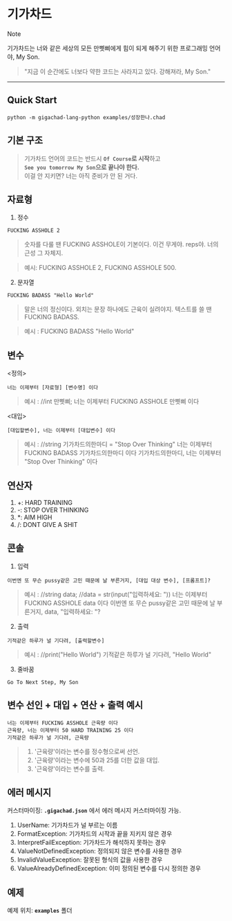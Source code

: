# 기가차드

> [!NOTE]  
> 기가차드는 너와 같은 세상의 모든 만삣삐에게 힘이 되게 해주기 위한 프로그래밍 언어야, My Son.

> "지금 이 순간에도 너보다 약한 코드는 사라지고 있다. 강해져라, My Son."

---

## Quick Start

```
python -m gigachad-lang-python examples/성장한나.chad
```

## 기본 구조

> 기가차드 언어의 코드는 반드시 **`Of Course`로 시작**하고  
> **`See you tomorrow My Son`으로 끝나야 한다.**  
> 이걸 안 지키면? 너는 아직 준비가 안 된 거다.

## 자료형

1. 정수

```
FUCKING ASSHOLE 2
```

> 숫자를 다룰 땐 FUCKING ASSHOLE이 기본이다.
> 이건 무게야. reps야. 너의 근성 그 자체지.

> 예시:
> FUCKING ASSHOLE 2,
> FUCKING ASSHOLE 500.

2. 문자열

```
FUCKING BADASS "Hello World"
```

> 말은 너의 정신이다. 외치는 문장 하나에도 근육이 실려야지.
> 텍스트를 쓸 땐 FUCKING BADASS.

> 예시 :
> FUCKING BADASS "Hello World"

## 변수

<정의>

```
너는 이제부터 [자료형] [변수명] 이다
```

> 예시 :
> //int 만삣삐;
> 너는 이제부터 FUCKING ASSHOLE 만삣삐 이다

<대입>

```
[대입할변수], 너는 이제부터 [대입변수] 이다
```

> 예시 :
> //string 기가차드의한마디 = "Stop Over Thinking"
> 너는 이제부터 FUCKING BADASS 기가차드의한마디 이다
> 기가차드의한마디, 너는 이제부터 "Stop Over Thinking" 이다

## 연산자

1. +: HARD TRAINING
2. -: STOP OVER THINKING
3. \*: AIM HIGH
4. /: DONT GIVE A SHIT

## 콘솔

1. 입력

```
이번엔 또 무슨 pussy같은 고민 때문에 날 부른거지, [대입 대상 변수], [프롬프트]?
```

> 예시 :
> //string data;
> //data = str(input("입력하세요: "))
> 너는 이제부터 FUCKING ASSHOLE data 이다
> 이번엔 또 무슨 pussy같은 고민 때문에 날 부른거지, data, "입력하세요: "?

2. 출력

```
기적같은 하루가 널 기다려, [출력할변수]
```

> 예시 :
> //print("Hello World")
> 기적같은 하루가 널 기다려, "Hello World"

3. 줄바꿈

```
Go To Next Step, My Son
```

## 변수 선인 + 대입 + 연산 + 출력 예시

```
너는 이제부터 FUCKING ASSHOLE 근육량 이다
근육량, 너는 이제부터 50 HARD TRAINING 25 이다
기적같은 하루가 널 기다려, 근육량
```

> 1. '근육량'이라는 변수를 정수형으로써 선언.
> 2. '근육량'이라는 변수에 50과 25를 더한 값을 대입.
> 3. '근육량'이라는 변수를 출력.

## 에러 메시지

커스터마이징: **`.gigachad.json`** 에서 에러 메시지 커스터마이징 가능.

1. UserName: 기가차드가 널 부르는 이름
2. FormatException: 기가차드의 시작과 끝을 지키지 않은 경우
3. InterpretFailException: 기가차드가 해석하지 못하는 경우
4. ValueNotDefinedException: 정의되지 않은 변수를 사용한 경우
5. InvalidValueException: 잘못된 형식의 값을 사용한 경우
6. ValueAlreadyDefinedException: 이미 정의된 변수를 다시 정의한 경우

## 예제

예제 위치: **`examples`** 폴더
